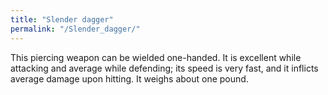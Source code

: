```yaml
---
title: "Slender dagger"
permalink: "/Slender_dagger/"
---
```


This piercing weapon can be wielded one-handed. It is excellent while
attacking and average while defending; its speed is very fast, and it
inflicts average damage upon hitting. It weighs about one pound.